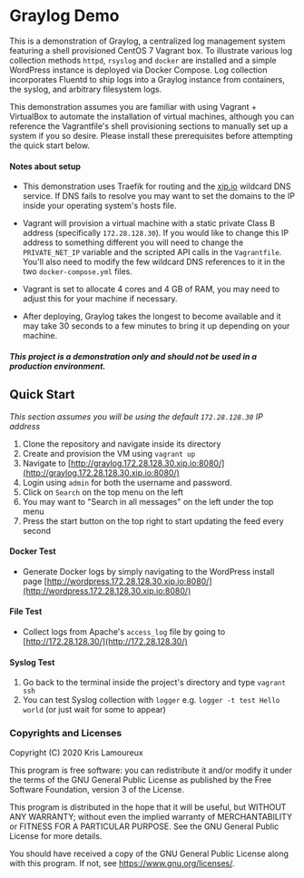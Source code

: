 # Graylog Demo


This is a demonstration of Graylog, a centralized log management system featuring a shell provisioned CentOS 7 Vagrant box. To illustrate various log collection methods `httpd`, `rsyslog` and `docker` are installed and a simple WordPress instance is deployed via Docker Compose. Log collection incorporates Fluentd to ship logs into a Graylog instance from containers, the syslog, and arbitrary filesystem logs.

This demonstration assumes you are familiar with using Vagrant + VirtualBox to automate the installation of virtual machines, although you can reference the Vagrantfile's shell provisioning sections to manually set up a system if you so desire. Please install these prerequisites before attempting the quick start below.

#### Notes about setup
- This demonstration uses Traefik for routing and the [xip.io](http://xip.io/) wildcard DNS service. If DNS fails to resolve you may want to set the domains to the IP inside your operating system's hosts file.

- Vagrant will provision a virtual machine with a static private Class B address (specifically `172.28.128.30`). If you would like to change this IP address to something different you will need to change the `PRIVATE_NET_IP` variable and the scripted API calls in the `Vagrantfile`. You'll also need to modify the few wildcard DNS references to it in the two `docker-compose.yml` files.

- Vagrant is set to allocate 4 cores and 4 GB of RAM, you may need to adjust this for your machine if necessary.

- After deploying, Graylog takes the longest to become available and it may take 30 seconds to a few minutes to bring it up depending on your machine.


#### _This project is a demonstration only and should not be used in a production environment._


## Quick Start
_This section assumes you will be using the default `172.28.128.30` IP address_
1. Clone the repository and navigate inside its directory
2. Create and provision the VM using `vagrant up`
3. Navigate to [http://graylog.172.28.128.30.xip.io:8080/](http://graylog.172.28.128.30.xip.io:8080/)
4. Login using `admin` for both the username and password.
5. Click on `Search` on the top menu on the left
6. You may want to "Search in all messages" on the left under the top menu
7. Press the start button on the top right to start updating the feed every second

#### Docker Test
- Generate Docker logs by simply navigating to the WordPress install page [http://wordpress.172.28.128.30.xip.io:8080/](http://wordpress.172.28.128.30.xip.io:8080/)

#### File Test
- Collect logs from Apache's `access_log` file by going to [http://172.28.128.30/](http://172.28.128.30/)

#### Syslog Test
1. Go back to the terminal inside the project's directory and type `vagrant ssh`
2. You can test Syslog collection with `logger` e.g. `logger -t test Hello world` (or just wait for some to appear)

### Copyrights and Licenses
Copyright (C) 2020  Kris Lamoureux

This program is free software: you can redistribute it and/or modify it under the terms of the GNU General Public License as published by the Free Software Foundation, version 3 of the License.

This program is distributed in the hope that it will be useful, but WITHOUT ANY WARRANTY; without even the implied warranty of MERCHANTABILITY or FITNESS FOR A PARTICULAR PURPOSE.  See the GNU General Public License for more details.

You should have received a copy of the GNU General Public License along with this program. If not, see <https://www.gnu.org/licenses/>.
